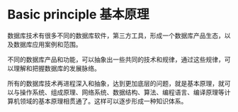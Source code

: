 # Basic principle  基本原理

数据库技术有很多不同的数据库软件，第三方工具，形成一个数据库产品生态，以及数据库应用案例和范围。

不同的数据库产品和功能，可以抽象出一些共同的技术和规律，通过这些规律，可以理解和把握数据库的发展脉络。

所有的数据库技术再进程深入和抽象，达到更加底层的问题，就是基本原理，就可以与操作系统、组成原理、网络系统、数据结构、算法、编程语言、编译原理等计算机领域的基本原理相贯通了。这样可以逐步形成一种知识体系。

